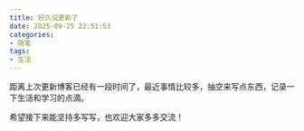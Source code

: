 ```yaml
---
title: 好久没更新了
date: 2025-09-25 22:51:53
categories:
- 随笔
tags:
- 生活
---
```


距离上次更新博客已经有一段时间了，最近事情比较多，抽空来写点东西，记录一下生活和学习的点滴。

希望接下来能坚持多写写，也欢迎大家多多交流！